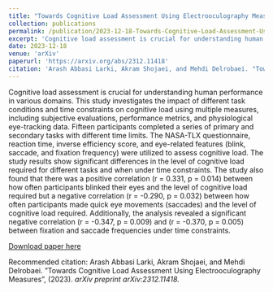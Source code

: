 ```yaml
---
title: "Towards Cognitive Load Assessment Using Electrooculography Measures"
collection: publications
permalink: /publication/2023-12-18-Towards-Cognitive-Load-Assessment-Using-Electrooculography-Measures
excerpt: 'Cognitive load assessment is crucial for understanding human performance in various domains. This study investigates the impact of different task conditions and time constraints on cognitive load using multiple measures, including subjective evaluations, performance metrics, and physiological eye-tracking data. Fifteen participants completed a series of primary and secondary tasks with different time limits. The NASA-TLX questionnaire, reaction time, inverse efficiency score, and eye-related features (blink, saccade, and fixation frequency) were utilized to assess cognitive load. The study results show significant differences in the level of cognitive load required for different tasks and when under time constraints. The study also found that there was a positive correlation (r = 0.331, p = 0.014) between how often participants blinked their eyes and the level of cognitive load required but a negative correlation (r = -0.290, p = 0.032) between how often participants made quick eye movements (saccades) and the level of cognitive load required. Additionally, the analysis revealed a significant negative correlation (r = -0.347, p = 0.009) and (r = -0.370, p = 0.005) between fixation and saccade frequencies under time constraints.'
date: 2023-12-18
venue: 'arXiv'
paperurl: 'https://arxiv.org/abs/2312.11418'
citation: 'Arash Abbasi Larki, Akram Shojaei, and Mehdi Delrobaei. "Towards Cognitive Load Assessment Using Electrooculography Measures”, (2023). <i>arXiv preprint arXiv:2312.11418.</i>'
---
```

Cognitive load assessment is crucial for understanding human performance in various domains. This study investigates the impact of different task conditions and time constraints on cognitive load using multiple measures, including subjective evaluations, performance metrics, and physiological eye-tracking data. Fifteen participants completed a series of primary and secondary tasks with different time limits. The NASA-TLX questionnaire, reaction time, inverse efficiency score, and eye-related features (blink, saccade, and fixation frequency) were utilized to assess cognitive load. The study results show significant differences in the level of cognitive load required for different tasks and when under time constraints. The study also found that there was a positive correlation (r = 0.331, p = 0.014) between how often participants blinked their eyes and the level of cognitive load required but a negative correlation (r = -0.290, p = 0.032) between how often participants made quick eye movements (saccades) and the level of cognitive load required. Additionally, the analysis revealed a significant negative correlation (r = -0.347, p = 0.009) and (r = -0.370, p = 0.005) between fixation and saccade frequencies under time constraints.

[Download paper here](https://arxiv.org/abs/2312.11418)

Recommended citation: Arash Abbasi Larki, Akram Shojaei, and Mehdi Delrobaei. ”Towards Cognitive Load Assessment Using Electrooculography Measures”, (2023). <i>arXiv preprint arXiv:2312.11418.</i>
